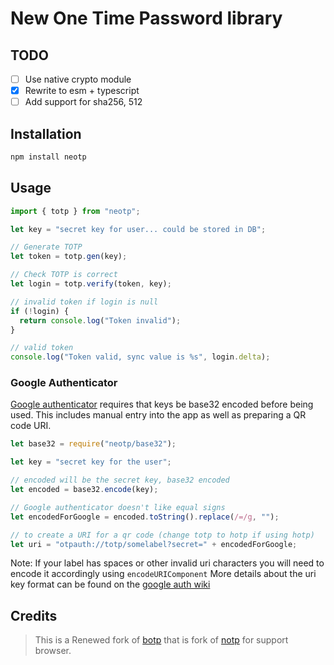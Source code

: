 # New One Time Password library

## TODO

- [ ] Use native crypto module
- [x] Rewrite to esm + typescript
- [ ] Add support for sha256, 512

## Installation

```bash
npm install neotp
```

## Usage

```typescript
import { totp } from "neotp";

let key = "secret key for user... could be stored in DB";

// Generate TOTP
let token = totp.gen(key);

// Check TOTP is correct
let login = totp.verify(token, key);

// invalid token if login is null
if (!login) {
  return console.log("Token invalid");
}

// valid token
console.log("Token valid, sync value is %s", login.delta);
```

### Google Authenticator

[Google authenticator](https://github.com/google/google-authenticator/) requires that keys be base32 encoded before being used. This includes manual entry into the app as well as preparing a QR code URI.

```javascript
let base32 = require("neotp/base32");

let key = "secret key for the user";

// encoded will be the secret key, base32 encoded
let encoded = base32.encode(key);

// Google authenticator doesn't like equal signs
let encodedForGoogle = encoded.toString().replace(/=/g, "");

// to create a URI for a qr code (change totp to hotp if using hotp)
let uri = "otpauth://totp/somelabel?secret=" + encodedForGoogle;
```

Note: If your label has spaces or other invalid uri characters you will need to encode it accordingly using `encodeURIComponent` More details about the uri key format can be found on the [google auth wiki](https://github.com/google/google-authenticator/wiki/Key-Uri-Format)

## Credits

> This is a Renewed fork of [botp](https://github.com/d-band/botp) that is fork of [notp](https://github.com/guyht/notp) for support browser.
